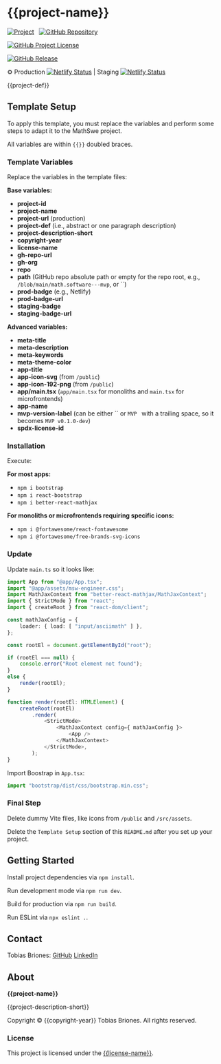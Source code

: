 <!-- Copyright (c) {{copyright-year}} Tobias Briones. All rights reserved. -->
<!-- SPDX-License-Identifier: CC-BY-4.0 -->
<!-- This file is part of {{gh-repo-url}} -->

# {{project-name}}

[![Project](https://mathswe-ops-services.tobiasbriones-dev.workers.dev/badge/project/{{project-id}})]({{project-url}})
&nbsp;
[![GitHub Repository](https://img.shields.io/static/v1?label=GITHUB&message=REPOSITORY&labelColor=555&color=0277bd&style=for-the-badge&logo=GITHUB)](https://github.com/{{gh-org}}/{{repo}}{{path}})

[![GitHub Project License](https://img.shields.io/github/license/{{gh-org}}/{{repo}}.svg?style=flat-square)](https://github.com/{{gh-org}}/{{repo}}/blob/main/LICENSE)

[![GitHub Release](https://mathswe-ops-services.tobiasbriones-dev.workers.dev/badge/version/github/{{gh-org}}/{{repo}})](https://github.com/{{gh-org}}/{{repo}}/releases/latest)

⚙ Production
[![Netlify Status]({{prod-badge}})]({{prod-badge-url}})
| Staging
[![Netlify Status]({{staging-badge}})]({{staging-badge-url}})

{{project-def}}

## Template Setup

To apply this template, you must replace the variables and perform some steps to
adapt it to the MathSwe project.

All variables are within `{{}}` doubled braces.

### Template Variables

Replace the variables in the template files:

**Base variables:**

- **project-id**
- **project-name**
- **project-url** (production)
- **project-def** (i.e., abstract or one paragraph description)
- **project-description-short**
- **copyright-year**
- **license-name**
- **gh-repo-url**
- **gh-org**
- **repo**
- **path** (GitHub repo absolute path or empty for the repo root, e.g.,
  `/blob/main/math.software---mvp`, or ``)
- **prod-badge** (e.g., Netlify)
- **prod-badge-url**
- **staging-badge**
- **staging-badge-url**

**Advanced variables:**

- **meta-title**
- **meta-description**
- **meta-keywords**
- **meta-theme-color**
- **app-title**
- **app-icon-svg** (from `/public`)
- **app-icon-192-png** (from `/public`)
- **app/main.tsx** (`app/main.tsx` for monoliths and `main.tsx` for 
  microfrontends)
- **app-name**
- **mvp-version-label** (can be either `` or `MVP ` with a trailing space, 
  so it becomes `MVP v0.1.0-dev`)
- **spdx-license-id**

### Installation

Execute:

**For most apps:**

- `npm i bootstrap`
- `npm i react-bootstrap`
- `npm i better-react-mathjax`

**For monoliths or microfrontends requiring specific icons:**

- `npm i @fortawesome/react-fontawesome`
- `npm i @fortawesome/free-brands-svg-icons`

### Update

Update `main.ts` so it looks like:

```ts
import App from "@app/App.tsx";
import "@app/assets/msw-engineer.css";
import MathJaxContext from "better-react-mathjax/MathJaxContext";
import { StrictMode } from "react";
import { createRoot } from "react-dom/client";

const mathJaxConfig = {
    loader: { load: [ "input/asciimath" ] },
};

const rootEl = document.getElementById("root");

if (rootEl === null) {
    console.error("Root element not found");
}
else {
    render(rootEl);
}

function render(rootEl: HTMLElement) {
    createRoot(rootEl)
        .render(
            <StrictMode>
                <MathJaxContext config={ mathJaxConfig }>
                    <App />
                </MathJaxContext>
            </StrictMode>,
        );
}
```

Import Boostrap in `App.tsx`:

```ts
import "bootstrap/dist/css/bootstrap.min.css";
```

### Final Step

Delete dummy Vite files, like icons from `/public` and `/src/assets`.

Delete the `Template Setup` section of this `README.md` after you set up your
project.

## Getting Started

Install project dependencies via `npm install`.

Run development mode via `npm run dev`.

Build for production via `npm run build`.

Run ESLint via `npx eslint .`.

## Contact

Tobias Briones: [GitHub](https://github.com/tobiasbriones)
[LinkedIn](https://linkedin.com/in/tobiasbriones)

## About

**{{project-name}}**

{{project-description-short}}

Copyright © {{copyright-year}} Tobias Briones. All rights reserved.

### License

This project is licensed under the [{{license-name}}](LICENSE).
